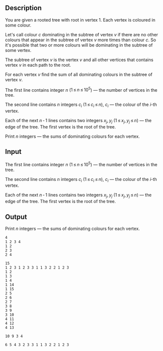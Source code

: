 ## Description

<div><p>You are given a rooted tree with root in vertex <span class="tex-span">1</span>. Each vertex is coloured in some colour.</p><p>Let's call colour <span class="tex-span"><i>c</i></span> dominating in the subtree of vertex <span class="tex-span"><i>v</i></span> if there are no other colours that appear in the subtree of vertex <span class="tex-span"><i>v</i></span> more times than colour <span class="tex-span"><i>c</i></span>. So it's possible that two or more colours will be dominating in the subtree of some vertex.</p><p>The subtree of vertex <span class="tex-span"><i>v</i></span> is the vertex <span class="tex-span"><i>v</i></span> and all other vertices that contains vertex <span class="tex-span"><i>v</i></span> in each path to the root.</p><p>For each vertex <span class="tex-span"><i>v</i></span> find the sum of all dominating colours in the subtree of vertex <span class="tex-span"><i>v</i></span>.</p></div><div class="input-specification"><p>The first line contains integer <span class="tex-span"><i>n</i></span> (<span class="tex-span">1 ≤ <i>n</i> ≤ 10<sup class="upper-index">5</sup></span>) — the number of vertices in the tree.</p><p>The second line contains <span class="tex-span"><i>n</i></span> integers <span class="tex-span"><i>c</i><sub class="lower-index"><i>i</i></sub></span> (<span class="tex-span">1 ≤ <i>c</i><sub class="lower-index"><i>i</i></sub> ≤ <i>n</i></span>), <span class="tex-span"><i>c</i><sub class="lower-index"><i>i</i></sub></span> — the colour of the <span class="tex-span"><i>i</i></span>-th vertex.</p><p>Each of the next <span class="tex-span"><i>n</i> - 1</span> lines contains two integers <span class="tex-span"><i>x</i><sub class="lower-index"><i>j</i></sub>, <i>y</i><sub class="lower-index"><i>j</i></sub></span> (<span class="tex-span">1 ≤ <i>x</i><sub class="lower-index"><i>j</i></sub>, <i>y</i><sub class="lower-index"><i>j</i></sub> ≤ <i>n</i></span>) — the edge of the tree. The first vertex is the root of the tree.</p></div><div class="output-specification"><p>Print <span class="tex-span"><i>n</i></span> integers — the sums of dominating colours for each vertex.</p></div>

## Input

<p>The first line contains integer <span class="tex-span"><i>n</i></span> (<span class="tex-span">1 ≤ <i>n</i> ≤ 10<sup class="upper-index">5</sup></span>) — the number of vertices in the tree.</p><p>The second line contains <span class="tex-span"><i>n</i></span> integers <span class="tex-span"><i>c</i><sub class="lower-index"><i>i</i></sub></span> (<span class="tex-span">1 ≤ <i>c</i><sub class="lower-index"><i>i</i></sub> ≤ <i>n</i></span>), <span class="tex-span"><i>c</i><sub class="lower-index"><i>i</i></sub></span> — the colour of the <span class="tex-span"><i>i</i></span>-th vertex.</p><p>Each of the next <span class="tex-span"><i>n</i> - 1</span> lines contains two integers <span class="tex-span"><i>x</i><sub class="lower-index"><i>j</i></sub>, <i>y</i><sub class="lower-index"><i>j</i></sub></span> (<span class="tex-span">1 ≤ <i>x</i><sub class="lower-index"><i>j</i></sub>, <i>y</i><sub class="lower-index"><i>j</i></sub> ≤ <i>n</i></span>) — the edge of the tree. The first vertex is the root of the tree.</p>

## Output

<p>Print <span class="tex-span"><i>n</i></span> integers — the sums of dominating colours for each vertex.</p>





```input1
4
1 2 3 4
1 2
2 3
2 4

```




```input2
15
1 2 3 1 2 3 3 1 1 3 2 2 1 2 3
1 2
1 3
1 4
1 14
1 15
2 5
2 6
2 7
3 8
3 9
3 10
4 11
4 12
4 13

```




```output1
10 9 3 4

```




```output2
6 5 4 3 2 3 3 1 1 3 2 2 1 2 3

```


